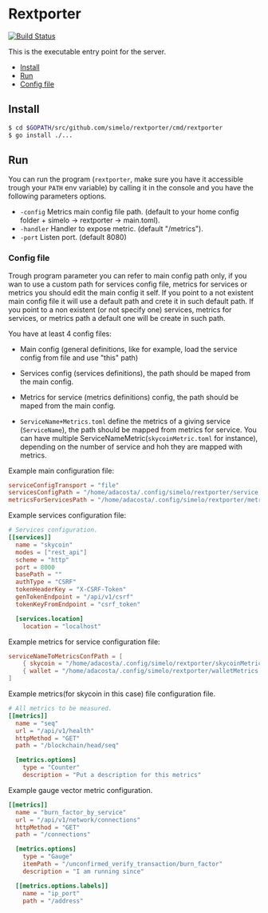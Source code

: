 
# Rextporter

[![Build Status](https://travis-ci.org/simelo/rextporter.svg?branch=develop)](https://travis-ci.org/simelo/rextporter)

This is the executable entry point for the server.
- [Install](#install)
- [Run](#run)
- [Config file](#config-file)

## Install

```bash
$ cd $GOPATH/src/github.com/simelo/rextporter/cmd/rextporter
$ go install ./...
```

## Run

You can run the program (`rextporter`, make sure you have it accessible trough your `PATH` env variable) by calling it in the console and you have the following parameters options.

 - `-config` Metrics main config file path. (default to your home config folder + simelo -> rextporter -> main.toml).
 - `-handler` Handler to expose metric. (default "/metrics").
 - `-port` Listen port. (default 8080)

### Config file

Trough program parameter you can refer to main config path only, if you wan to use a custom path for services config file, metrics for services or metrics you should edit the main config it self. If you point to a not existent main config file it will use a default path and crete it in such default path. If you point to a non existent (or not specify one) services, metrics for services, or metrics path a default one will be create in such path.

You have at least 4 config files:

- Main config (general definitions, like for example, load the service config from file and use "this" path)

- Services config (services definitions), the path should be maped from the main config.

- Metrics for service (metrics definitions) config, the path should be maped from the main config.

- `ServiceName+Metrics.toml` define the metrics of a giving service (`ServiceName`), the path should be mapped from metrics for service. You can have multiple ServiceNameMetric(`skycoinMetric.toml` for instance), depending on the number of service and hoh they are mapped with metrics.

Example main configuration file:
```toml
serviceConfigTransport = "file"
servicesConfigPath = "/home/adacosta/.config/simelo/rextporter/service.toml"
metricsForServicesPath = "/home/adacosta/.config/simelo/rextporter/metricsForServices.toml"
```

Example services configuration file:
```toml
# Services configuration.
[[services]]
  name = "skycoin"
  modes = ["rest_api"]
  scheme = "http"
  port = 8000
  basePath = ""
  authType = "CSRF"
  tokenHeaderKey = "X-CSRF-Token"
  genTokenEndpoint = "/api/v1/csrf"
  tokenKeyFromEndpoint = "csrf_token"

  [services.location]
    location = "localhost"
```

Example metrics for service configuration file:
```toml
serviceNameToMetricsConfPath = [
	{ skycoin = "/home/adacosta/.config/simelo/rextporter/skycoinMetrics.toml" },
	{ wallet = "/home/adacosta/.config/simelo/rextporter/walletMetrics.toml" },
]
```

Example metrics(for skycoin in this case) file configuration file.
```toml
# All metrics to be measured.
[[metrics]]
  name = "seq"
  url = "/api/v1/health"
  httpMethod = "GET"
  path = "/blockchain/head/seq"

  [metrics.options]
    type = "Counter"
    description = "Put a description for this metrics"
```

Example gauge vector metric configuration.
```toml
[[metrics]]
  name = "burn_factor_by_service"
  url = "/api/v1/network/connections"
  httpMethod = "GET"
  path = "/connections"

  [metrics.options]
    type = "Gauge"
    itemPath = "/unconfirmed_verify_transaction/burn_factor"
    description = "I am running since"

  [[metrics.options.labels]]
    name = "ip_port"
    path = "/address"
```
